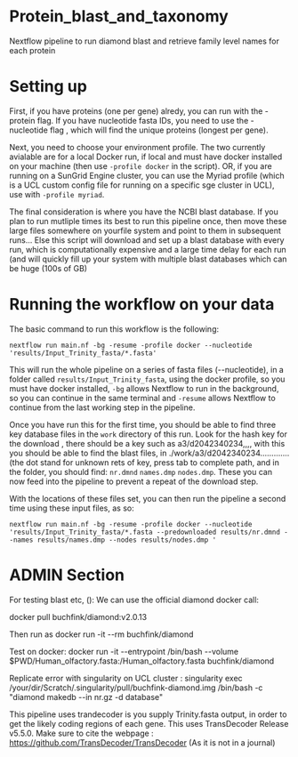 # Protein_blast_and_taxonomy
Nextflow pipeline to run diamond blast and retrieve family level names for each protein

# Setting up

First, if you have proteins (one per gene) alredy, you can run with the -protein flag. If you have nucleotide fasta IDs, you need to use the -nucleotide flag , which will find the unique proteins (longest per gene).

Next, you need to choose your environment profile. The two currently avialable are for a local Docker run, if local and must have docker installed on your machine (then use `-profile docker` in the script). OR, if you are running on a SunGrid Engine cluster, you can use the Myriad profile (which is a UCL custom config file for running on a specific sge cluster in UCL), use with `-profile myriad`.

The final consideration is where you have the NCBI blast database. If you plan to run mutliple times its best to run this pipeline once, then move these large files somewhere on yourfile system and point to them in subsequent runs... Else this script will download and set up a blast database with every run, which is computationally expensive and a large time delay for each run (and will quickly fill up your system with multiple blast databases which can be huge (100s of GB)

# Running the workflow on your data

The basic command to run this workflow is the following:
```
nextflow run main.nf -bg -resume -profile docker --nucleotide 'results/Input_Trinity_fasta/*.fasta'
```

This will run the whole pipeline on a series of fasta files (--nucleotide), in a folder called `results/Input_Trinity_fasta`, using the docker profile, so you must have docker installed, `-bg` allows Nextflow to run in the background, so you can continue in the same terminal and `-resume` allows Nextflow to continue from the last working step in the pipeline. 

Once you have run this for the first time, you should be able to find three key database files in the `work` directory of this run. Look for the hash key for the download , there should be a key such as a3/d2042340234,,,, with this you should be able to find the blast files, in ./work/a3/d2042340234.............  (the dot stand for unknown rets of key, press tab to complete path, and in the folder, you should find: `nr.dmnd` `names.dmp` `nodes.dmp`. These you can now feed into the pipeline to prevent a repeat of the download step.

With the locations of these files set, you can then run the pipeline a second time using these input files, as so:

```
nextflow run main.nf -bg -resume -profile docker --nucleotide 'results/Input_Trinity_fasta/*.fasta --predownloaded results/nr.dmnd --names results/names.dmp --nodes results/nodes.dmp '
```




# ADMIN Section
For testing blast etc, ():
We can use the official diamond docker call:

docker pull buchfink/diamond:v2.0.13

Then run as docker run -it --rm buchfink/diamond 

Test on docker:
docker run -it --entrypoint /bin/bash --volume $PWD/Human_olfactory.fasta:/Human_olfactory.fasta buchfink/diamond 

Replicate error with singularity on UCL cluster :
singularity exec /your/dir/Scratch/.singularity/pull/buchfink-diamond.img /bin/bash -c "diamond makedb --in nr.gz -d database"


This pipeline uses trandecoder is you supply Trinity.fasta output, in order to get the likely coding regions of each gene. This uses TransDecoder Release v5.5.0. Make sure to cite the webpage : https://github.com/TransDecoder/TransDecoder (As it is not in a journal)
